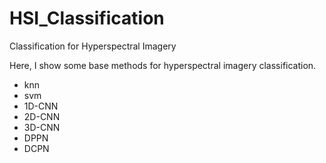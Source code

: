 # HSI_Classification
Classification for Hyperspectral Imagery

Here, I show some base methods for hyperspectral imagery classification.

- knn
- svm
- 1D-CNN
- 2D-CNN
- 3D-CNN
- DPPN
- DCPN
